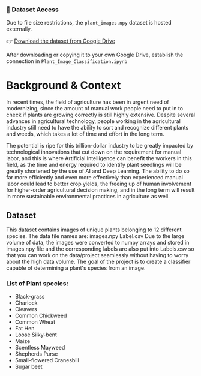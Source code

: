 ### 📁 Dataset Access

Due to file size restrictions, the `plant_images.npy` dataset is hosted externally.

👉 [Download the dataset from Google Drive](https://drive.google.com/file/d/1qoAXFa-e40mFJpVqblhFV_vWZ7DXmAhR/view?usp=sharing)

After downloading or copying it to your own Google Drive, establish the connection in `Plant_Image_Classification.ipynb`



# **Background & Context**
In recent times, the field of agriculture has been in urgent need of modernizing, since the amount of manual work people need to put in to check if plants are growing correctly is still highly extensive. Despite several advances in agricultural technology, people working in the agricultural industry still need to have the ability to sort and recognize different plants and weeds, which takes a lot of time and effort in the long term.

The potential is ripe for this trillion-dollar industry to be greatly impacted by technological innovations that cut down on the requirement for manual labor, and this is where Artificial Intelligence can benefit the workers in this field, as the time and energy required to identify plant seedlings will be greatly shortened by the use of AI and Deep Learning. The ability to do so far more efficiently and even more effectively than experienced manual labor could lead to better crop yields, the freeing up of human involvement for higher-order agricultural decision making, and in the long term will result in more sustainable environmental practices in agriculture as well.


## **Dataset**

This dataset contains images of unique plants belonging to 12 different species.
The data file names are:
images.npy
Label.csv
Due to the large volume of data, the images were converted to numpy arrays and stored in images.npy file and the corresponding labels are also put into Labels.csv so that you can work on the data/project seamlessly without having to worry about the high data volume.
The goal of the project is to create a classifier capable of determining a plant's species from an image.

### **List of Plant species:**

- Black-grass
- Charlock
- Cleavers
- Common Chickweed
- Common Wheat
- Fat Hen
- Loose Silky-bent
- Maize
- Scentless Mayweed
- Shepherds Purse
- Small-flowered Cranesbill
- Sugar beet





